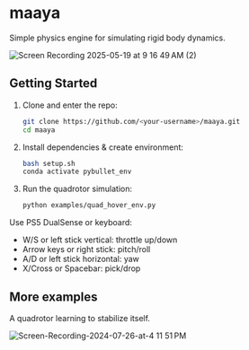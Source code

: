 # maaya
Simple physics engine for simulating rigid body dynamics.

![Screen Recording 2025-05-19 at 9 16 49 AM (2)](https://github.com/user-attachments/assets/62bd178b-514b-41c4-867a-77610ebc4688)


## Getting Started

1. Clone and enter the repo:
   ```bash
   git clone https://github.com/<your-username>/maaya.git
   cd maaya
   ```

2. Install dependencies & create environment:
   ```bash
   bash setup.sh
   conda activate pybullet_env
   ```

3. Run the quadrotor simulation:
   ```bash
   python examples/quad_hover_env.py
   ```

Use PS5 DualSense or keyboard:

- W/S or left stick vertical: throttle up/down
- Arrow keys or right stick: pitch/roll
- A/D or left stick horizontal: yaw
- X/Cross or Spacebar: pick/drop

## More examples
A quadrotor learning to stabilize itself.

![Screen-Recording-2024-07-26-at-4 11 51 PM](https://github.com/user-attachments/assets/0e245827-e067-4a7f-a535-fe2fb6ce15eb)
